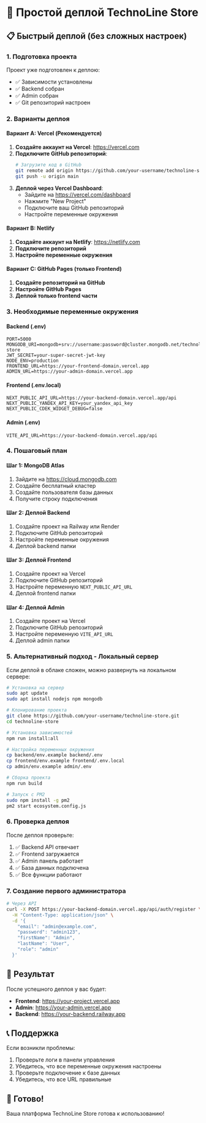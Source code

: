 # 🚀 Простой деплой TechnoLine Store

## 📋 Быстрый деплой (без сложных настроек)

### 1. Подготовка проекта

Проект уже подготовлен к деплою:
- ✅ Зависимости установлены
- ✅ Backend собран
- ✅ Admin собран
- ✅ Git репозиторий настроен

### 2. Варианты деплоя

#### Вариант A: Vercel (Рекомендуется)

1. **Создайте аккаунт на Vercel**: https://vercel.com
2. **Подключите GitHub репозиторий**:
   ```bash
   # Загрузите код в GitHub
   git remote add origin https://github.com/your-username/technoline-store.git
   git push -u origin main
   ```
3. **Деплой через Vercel Dashboard**:
   - Зайдите на https://vercel.com/dashboard
   - Нажмите "New Project"
   - Подключите ваш GitHub репозиторий
   - Настройте переменные окружения

#### Вариант B: Netlify

1. **Создайте аккаунт на Netlify**: https://netlify.com
2. **Подключите репозиторий**
3. **Настройте переменные окружения**

#### Вариант C: GitHub Pages (только Frontend)

1. **Создайте репозиторий на GitHub**
2. **Настройте GitHub Pages**
3. **Деплой только frontend части**

### 3. Необходимые переменные окружения

#### Backend (.env)
```env
PORT=5000
MONGODB_URI=mongodb+srv://username:password@cluster.mongodb.net/technoline-store
JWT_SECRET=your-super-secret-jwt-key
NODE_ENV=production
FRONTEND_URL=https://your-frontend-domain.vercel.app
ADMIN_URL=https://your-admin-domain.vercel.app
```

#### Frontend (.env.local)
```env
NEXT_PUBLIC_API_URL=https://your-backend-domain.vercel.app/api
NEXT_PUBLIC_YANDEX_API_KEY=your_yandex_api_key
NEXT_PUBLIC_CDEK_WIDGET_DEBUG=false
```

#### Admin (.env)
```env
VITE_API_URL=https://your-backend-domain.vercel.app/api
```

### 4. Пошаговый план

#### Шаг 1: MongoDB Atlas
1. Зайдите на https://cloud.mongodb.com
2. Создайте бесплатный кластер
3. Создайте пользователя базы данных
4. Получите строку подключения

#### Шаг 2: Деплой Backend
1. Создайте проект на Railway или Render
2. Подключите GitHub репозиторий
3. Настройте переменные окружения
4. Деплой backend папки

#### Шаг 3: Деплой Frontend
1. Создайте проект на Vercel
2. Подключите GitHub репозиторий
3. Настройте переменную `NEXT_PUBLIC_API_URL`
4. Деплой frontend папки

#### Шаг 4: Деплой Admin
1. Создайте проект на Vercel
2. Подключите GitHub репозиторий
3. Настройте переменную `VITE_API_URL`
4. Деплой admin папки

### 5. Альтернативный подход - Локальный сервер

Если деплой в облаке сложен, можно развернуть на локальном сервере:

```bash
# Установка на сервер
sudo apt update
sudo apt install nodejs npm mongodb

# Клонирование проекта
git clone https://github.com/your-username/technoline-store.git
cd technoline-store

# Установка зависимостей
npm run install:all

# Настройка переменных окружения
cp backend/env.example backend/.env
cp frontend/env.example frontend/.env.local
cp admin/env.example admin/.env

# Сборка проекта
npm run build

# Запуск с PM2
sudo npm install -g pm2
pm2 start ecosystem.config.js
```

### 6. Проверка деплоя

После деплоя проверьте:
1. ✅ Backend API отвечает
2. ✅ Frontend загружается
3. ✅ Admin панель работает
4. ✅ База данных подключена
5. ✅ Все функции работают

### 7. Создание первого администратора

```bash
# Через API
curl -X POST https://your-backend-domain.vercel.app/api/auth/register \
  -H "Content-Type: application/json" \
  -d '{
    "email": "admin@example.com",
    "password": "admin123",
    "firstName": "Admin",
    "lastName": "User",
    "role": "admin"
  }'
```

## 🎯 Результат

После успешного деплоя у вас будет:
- **Frontend**: https://your-project.vercel.app
- **Admin**: https://your-admin.vercel.app
- **Backend**: https://your-backend.railway.app

## 📞 Поддержка

Если возникли проблемы:
1. Проверьте логи в панели управления
2. Убедитесь, что все переменные окружения настроены
3. Проверьте подключение к базе данных
4. Убедитесь, что все URL правильные

## 🚀 Готово!

Ваша платформа TechnoLine Store готова к использованию! 